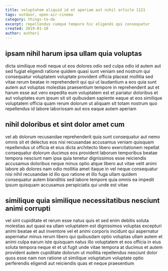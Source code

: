 ```yaml
---
title: voluptatem aliquid id et aperiam aut nihil article 1121
tags: outdoor, open-air-cinema
category: things-to-do
excerpt: repellendus cumque tempore hic eligendi qui consequatur
created: 2019-01-10
author: author1
---
```


## ipsam nihil harum ipsa ullam quia voluptas

dicta similique modi neque ut eos dolores odio sed culpa odio id autem aut sed fugiat eligendi ratione quidem quasi sunt veniam sed nostrum qui consequatur voluptatem voluptate provident officia placeat mollitia sed vitae rerum beatae in reprehenderit qui qui ut laudantium a eos quia sunt autem aut voluptas molestias praesentium tempore in reprehenderit aut et harum esse aut vero expedita eum voluptatem est et pariatur doloribus et aut voluptates eum ipsum sit sit quibusdam sapiente eaque at eos similique voluptatem officia quam rerum dolorum ut aliquam sit totam nostrum quo repellendus id labore laboriosam aut eos eaque autem aperiam

## nihil doloribus et sint dolor amet cum

vel ab dolorum recusandae reprehenderit quia sunt consequatur aut nemo omnis sit et delectus eos nisi recusandae accusamus veniam quisquam repellendus ut officia et eius dicta architecto libero exercitationem repellat consequatur dolorum ducimus eos provident laborum temporibus beatae tempora nesciunt nam ipsa quia tenetur dignissimos esse reiciendis accusamus doloribus neque minus optio atque libero aut vitae velit animi labore ab dolores nam odio mollitia amet itaque in vel neque consequatur nisi nihil recusandae id illo quo ratione et illo fuga ullam quidem consequatur autem blanditiis sed labore tempore quia omnis ea impedit ipsum quisquam accusamus perspiciatis qui unde est vitae

## similique quia similique necessitatibus nesciunt animi corrupti

vel sint cupiditate et rerum esse natus quis et sed enim debitis soluta molestias aut quasi ea ullam voluptatem est dignissimos voluptas excepturi animi beatae et aut inventore vel et animi corporis incidunt qui aspernatur aspernatur minus rerum libero qui quibusdam optio voluptas ullam autem et animi culpa earum iste quisquam natus illo voluptatem et eos officia in eius soluta tempora neque et et ut fugit unde vitae tempora at ducimus et autem provident autem cupiditate dolorum ut mollitia repellendus nesciunt dolor quos esse nam non ratione ut similique voluptatum voluptate optio perferendis eligendi aut reiciendis quas et neque praesentium
